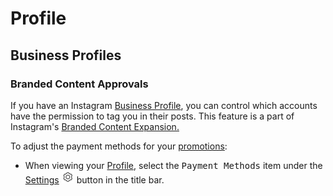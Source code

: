 # Profile

## Business Profiles

### Branded Content Approvals

If you have an Instagram [Business Profile](//views/profile/businessprofiles.md), you can control which accounts have the permission to tag you in their posts. This feature is a part of Instagram's [Branded Content Expansion.](https://business.instagram.com/a/brandedcontentexpansion)

To adjust the payment methods for your [promotions](//views/promote.md):

- When viewing your [Profile](/views/profile.md), select the <kbd>Payment Methods</kbd> item under the [Settings](/views/profile/settings.md) <img src="/views/assets/settings.png" width="20" height="20" /> button in the title bar.